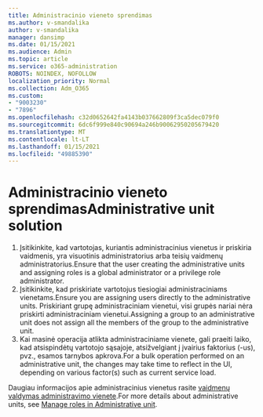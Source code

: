 ```yaml
---
title: Administracinio vieneto sprendimas
ms.author: v-smandalika
author: v-smandalika
manager: dansimp
ms.date: 01/15/2021
ms.audience: Admin
ms.topic: article
ms.service: o365-administration
ROBOTS: NOINDEX, NOFOLLOW
localization_priority: Normal
ms.collection: Adm_O365
ms.custom:
- "9003230"
- "7896"
ms.openlocfilehash: c32d0652642fa4143b037662809f3ca5dec079f0
ms.sourcegitcommit: 6dc6f999e840c90694a246b90062950205679420
ms.translationtype: MT
ms.contentlocale: lt-LT
ms.lasthandoff: 01/15/2021
ms.locfileid: "49885390"
---
```

# <a name="administrative-unit-solution"></a><span data-ttu-id="485ec-102">Administracinio vieneto sprendimas</span><span class="sxs-lookup"><span data-stu-id="485ec-102">Administrative unit solution</span></span>

1. <span data-ttu-id="485ec-103">Įsitikinkite, kad vartotojas, kuriantis administracinius vienetus ir priskiria vaidmenis, yra visuotinis administratorius arba teisių vaidmenų administratorius.</span><span class="sxs-lookup"><span data-stu-id="485ec-103">Ensure that the user creating the administrative units and assigning roles is a global administrator or a privilege role administrator.</span></span>
2. <span data-ttu-id="485ec-104">Įsitikinkite, kad priskiriate vartotojus tiesiogiai administraciniams vienetams.</span><span class="sxs-lookup"><span data-stu-id="485ec-104">Ensure you are assigning users directly to the administrative units.</span></span> <span data-ttu-id="485ec-105">Priskiriant grupę administraciniam vienetui, visi grupės nariai nėra priskirti administraciniam vienetui.</span><span class="sxs-lookup"><span data-stu-id="485ec-105">Assigning a group to an administrative unit does not assign all the members of the group to the administrative unit.</span></span>
3. <span data-ttu-id="485ec-106">Kai masinė operacija atlikta administraciniame vienete, gali praeiti laiko, kad atsispindėtų vartotojo sąsajoje, atsižvelgiant į įvairius faktorius (-us), pvz., esamos tarnybos apkrova.</span><span class="sxs-lookup"><span data-stu-id="485ec-106">For a bulk operation performed on an administrative unit, the changes may take time to reflect in the UI, depending on various factor(s) such as current service load.</span></span>

<span data-ttu-id="485ec-107">Daugiau informacijos apie administracinius vienetus rasite [vaidmenų valdymas administravimo vienete](https://docs.microsoft.com/azure/active-directory/roles/administrative-units).</span><span class="sxs-lookup"><span data-stu-id="485ec-107">For more details about administrative units, see [Manage roles in Administrative unit](https://docs.microsoft.com/azure/active-directory/roles/administrative-units).</span></span>
